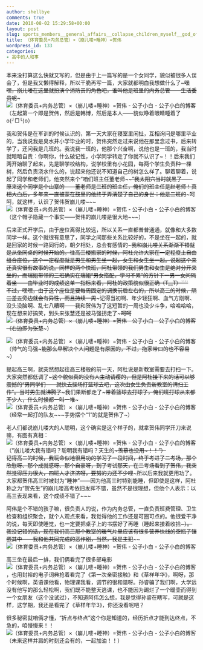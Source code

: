 ```yaml
---
author: shellbye
comments: true
date: 2010-08-02 15:29:58+00:00
layout: post
slug: sports_members__general_affairs__collapse_children_myself__god_of_sleep__he_wei
title: （体育委员+内务总管）×（崩儿喽+睡神）=贺伟
wordpress_id: 133
categories:
- 高中的人和事
---
```


本来没打算这么快就又写的，但是由于上一篇写的是一个女同学，貌似被很多人误会了，但是我又懒得解释，所以干脆再写一篇，大家就都明白我想做什么了~~~嘿嘿，崩儿喽在这里就扮演个消防员的角色吧，谁叫他是班里的内务总管——生活委员呢~~~  
![（体育委员+内务总管）×（崩儿喽+睡神）=贺伟 - 公子小白 - 公子小白的博客](http://img.bimg.126.net/photo/ohtieeBsKfZIbN8RDhhcSg==/5735897075409979921.jpg)  
（左起第一个即是贺伟，然后是韩博，然后是本人——貌似睁着眼睛睡着了o(╯□╰)o）  
  
我和贺伟是在军训的时候认识的，第一天大家在寝室里闲扯，互相询问是哪里毕业的，当我说我是臭水井小学毕业的时，贺伟突然走过来说他在那里念过书，后来转学了，还问我是几班的。我说我一班的，他那个兴奋啊，说他也是一班的，我当时就暗暗自责：你啊你，什么破记性，小学同学转走了你就不认识了~！！后来我们两开始聊了起来，先是聊学校结构，说学校里有小花园，每两个学生负责种一棵树，然后负责浇水什么的，说起来他还说不知道自己的树怎么样了。聊着聊着，说起了同学和老师们，他突然来个“咱们班主任董老师~~~~”我太阳穴当时就黑了——原来这个同学是个山寨的——董老师是二班的班主任，俺们的班主任是赵老师！真相大白后，多年来一直被蒙在鼓里的他终于弄清楚了自己的身世：他是二班的~~~呵呵，就这样，认识了贺伟贺崩儿喽~~~  
![（体育委员+内务总管）×（崩儿喽+睡神）=贺伟 - 公子小白 - 公子小白的博客](http://img.bimg.126.net/photo/OEMqEzeatlFm_xBwtHLkFw==/5735897075409979922.jpg)  
（这个帽子隐藏一个事实——贺伟的崩儿喽是很大地~~~）  
  
后来正式开学后，由于座位离得比较远，所以关系一直都普普通通，就像和大多数同学一样。这个就很有意思了，同学之间那些关系比较好的，不是坐在一起的，就是回家的时候一路同行的，朝夕相处，总会有感情的~~~我和崩儿喽关系渐渐不错就是从坐同桌的时候开始的。往高三楼搬家的时候，阿杜允许大家在一定程度上自由组合座位，这个一定程度就是男生和男生坐一起，女生和女生坐一起。说起这个来还真实很有故事的说。同样的两个快班，阿杜带领的我们男生和女生是绝对分开来坐的，而瑞姐带领的三班确实在瑞姐“男女搭配，学习不累”的方针下一男一女间隔着坐——由毕业时的成绩这单一指标来看，阿杜的政策貌似很正确（T__T）````  
不过，嘿嘿，由于这个座位是要每周固定的调换前后左右的，所以高三的时候，隔三差五旁边就会有异性，而且持续一周~~~记得当初啊、年少轻狂啊、血气方刚啊、没头没脑啊、乱七八糟啊——我和贺伟为了这短暂的一周也没少斗争，哈哈哈哈，现在想来好搞笑，到头来张慧还是被马强拐走了~~~呵呵  
![（体育委员+内务总管）×（崩儿喽+睡神）=贺伟 - 公子小白 - 公子小白的博客](http://img.bimg.126.net/photo/48gS--9qD7KCXbzzgilSdQ==/5735897075409979923.jpg)  
（右边即为张慧~~~）  
  
![（体育委员+内务总管）×（崩儿喽+睡神）=贺伟 - 公子小白 - 公子小白的博客](http://img.bimg.126.net/photo/UHizlz1t4u0S3edWHfUGzA==/5735897075409979924.jpg)  
（帅气的马强~~~能那么早解决个人问题是有原因的，不过，拖家带口的也不容易~~~）  
  
提起高三啊，就突然想起往高三楼般的前一天，阿杜说是新教室需要去打扫一下。大家突然都低调了~~~这个貌似真的没有人主动请缨的，但是阿杜接下来的话可以够震撼的“男同学们——就快去操场打篮球去吧，这次由女生负责新教室的清扫工作”。当时男生就沸腾了~~~我们果断都走了~~~带着篮球去打球了，俺们班打球从来都不少人，什么时候都一叫一堆~~~  
![（体育委员+内务总管）×（崩儿喽+睡神）=贺伟 - 公子小白 - 公子小白的博客](http://img.bimg.126.net/photo/z2u_OzzzLjfXYWBqqkOB5g==/5735897075409979925.jpg)  
（经常一起打的队友~~~手势摆个“1”的就是贺伟了~）  
  
老人们都说崩儿喽大的人聪明，这个确实是这个样子的，就拿贺伟同学开刀来说嘛，有图有真相：  
![（体育委员+内务总管）×（崩儿喽+睡神）=贺伟 - 公子小白 - 公子小白的博客](http://img.bimg.126.net/photo/VmFmBNBSK38wuQLgDAlmtA==/5735897075409979926.jpg)  
（“崩儿喽大我有错吗？聪明我有错吗？天生的~~~羡慕也没用~！！”）  
记得高二的时候，我玩命似地很用功的学习了一段时间，终于考进了二考场，那个欣慰呀、那个成就感呀、那个自豪呀，到了考试那天，在二考场看到了贺伟，我突然觉得压力很大，四班人才济济呀，要努的力还不少哩~~~所以后来我就更用功了。大家都贺伟高三时被封为“睡神”——因为他高三时特别能睡，但即使是这样，阿杜称之为“贺先生”的崩儿喽高考依旧发挥不错，虽然不是很理想，但他个人表示：以高三表现来看，这个成绩不错了~~~  
  
阿伟是个不错的孩子嘛，很负责人的说，作为内务总管，一直负责班费管理、卫生检查和组织聚会，就个人观点来看，我觉得他的工作还是可圈可点的。他很爱干净的说，每天即使睡觉，也一定要把桌子上的书摆好了再睡（睡起来接着收拾~~~）。我没记错的话，现在我们高三那个教室的暖气片里应该有很多营养快线的空瓶子镶嵌其中——我和他共同完成的恶作剧，当然，我是主犯~~~~![（体育委员+内务总管）×（崩儿喽+睡神）=贺伟 - 公子小白 - 公子小白的博客](http://img.bimg.126.net/photo/z2ST_stgDA5ateMO31n-rw==/3673248446074648497.gif)  
  
高三坐在最后一排，我们俩看完了很多部电影![（体育委员+内务总管）×（崩儿喽+睡神）=贺伟 - 公子小白 - 公子小白的博客](http://img.bimg.126.net/photo/7xzV1v8XDbNT5tQysAmiqw==/5350557832293229751.gif)，也用封裕的电子词典抢着看完了《第一次亲密接触》和《草样年华》，啊呀，那个时候啊，英语课他看，物理课我看，调节的很和谐呀。孙睿骗了我们啊，大学远没有他写的那么轻松啊，我们既不能整天逃课，也不能因为踢烂了一个暖壶而得到一个女朋友（这个没试过），不知道阿伟怎么想，我是觉得孙睿在瞎写，可就是这样，这学期，我还是看完了《草样年华3》，你还没看呢吧？  
  
很多秘密就咱俩才懂，“折点与终点”这个你是知道的，经历折点才能到达终点，不急的，咱慢慢来！！  
![（体育委员+内务总管）×（崩儿喽+睡神）=贺伟 - 公子小白 - 公子小白的博客](http://img.bimg.126.net/photo/mYTG-xTNLkAbiYEc_zx4rQ==/5735897075409979927.jpg)  
（未来这样并肩的时刻还会有的，一起加油！！）
